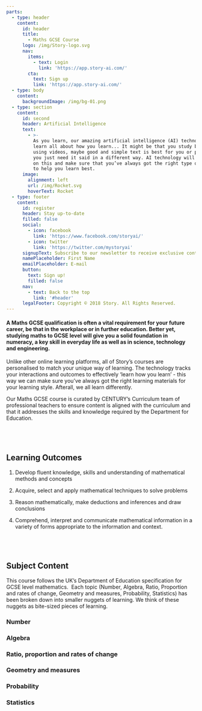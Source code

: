 ```yaml
---
parts:
  - type: header
    content:
      id: header
      title:
        - Maths GCSE Course
      logo: /img/Story-logo.svg
      nav:
        items:
          - text: Login
            link: 'https://app.story-ai.com/'
        cta:
          text: Sign up
          link: 'https://app.story-ai.com/'
  - type: body
    content:
      backgroundImage: /img/bg-01.png
  - type: section
    content:
      id: second
      header: Artificial Intelligence
      text:
        - >-
          As you learn, our amazing artificial intelligence (AI) technology will
          learn all about how you learn... It might be that you study better
          using videos, maybe good and simple text is best for you or perhaps
          you just need it said in a different way. AI technology will pick up
          on this and make sure that you’ve always got the right type of content
          to help you learn best.
      image:
        alignment: left
        url: /img/Rocket.svg
        hoverText: Rocket
  - type: footer
    content:
      id: register
      header: Stay up-to-date
      filled: false
      social:
        - icon: facebook
          link: 'https://www.facebook.com/storyai/'
        - icon: twitter
          link: 'https://twitter.com/mystoryai'
      signupText: Subscribe to our newsletter to receive exclusive content.
      namePlaceholder: First Name
      emailPlaceholder: E-mail
      button:
        text: Sign up!
        filled: false
      nav:
        - text: Back to the top
          link: '#header'
      legalFooter: Copyright © 2018 Story. All Rights Reserved.
---
```


#### A Maths GCSE qualification is often a vital requirement for your future career, be that in the workplace or in further education. Better yet, studying maths to GCSE level will give you a solid foundation in numeracy, a key skill in everyday life as well as in science, technology and engineering.

Unlike other online learning platforms, all of Story’s courses are personalised to match your unique way of learning. The technology tracks your interactions and outcomes to effectively ‘learn how you learn’ - this way we can make sure you’ve always got the right learning materials for your learning style. Afterall, we all learn differently.

Our Maths GCSE course is curated by CENTURY’s Curriculum team of professional teachers to ensure content is aligned with the curriculum and that it addresses the skills and knowledge required by the Department for Education.

## &nbsp;

## Learning Outcomes

1. Develop fluent knowledge, skills and understanding of mathematical methods and concepts

2. Acquire, select and apply mathematical techniques to solve problems

3. Reason mathematically, make deductions and inferences and draw conclusions

4. Comprehend, interpret and communicate mathematical information in a variety of forms appropriate to the information and context.

## &nbsp;

## Subject Content

This course follows the UK’s Department of Education specification for GCSE level mathematics. &nbsp;Each topic (Number, Algebra, Ratio, Proportion and rates of change, Geometry and measures, Probability, Statistics) has been broken down into smaller nuggets of learning. We think of these nuggets as bite-sized pieces of learning.

### Number

### Algebra

### Ratio, proportion and rates of change

### Geometry and measures

### Probability

### Statistics